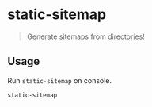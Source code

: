 # static-sitemap
> Generate sitemaps from directories!

## Usage
Run `static-sitemap` on console.
```bash
static-sitemap
```
